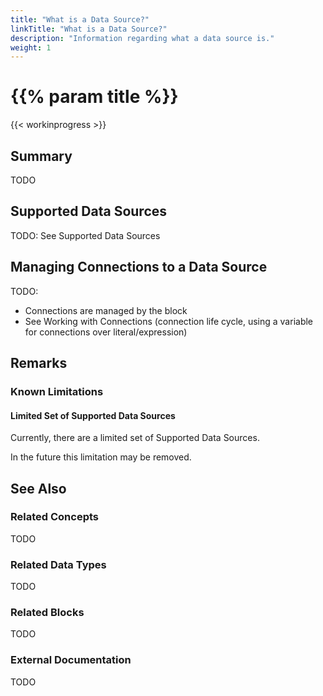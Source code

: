 ```yaml
---
title: "What is a Data Source?"
linkTitle: "What is a Data Source?"
description: "Information regarding what a data source is."
weight: 1
---
```


# {{% param title %}}

{{< workinprogress >}}

## Summary

TODO

## Supported Data Sources

TODO: See Supported Data Sources

## Managing Connections to a Data Source

TODO:

- Connections are managed by the block
- See Working with Connections (connection life cycle, using a variable for connections over literal/expression)

## Remarks

### Known Limitations

#### Limited Set of Supported Data Sources

Currently, there are a limited set of Supported Data Sources.

In the future this limitation may be removed.

## See Also

### Related Concepts

TODO

### Related Data Types

TODO

### Related Blocks

TODO

### External Documentation

TODO
